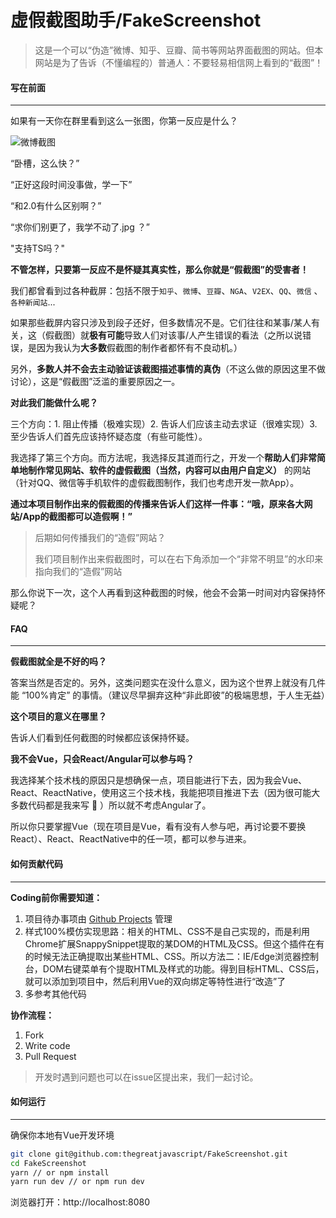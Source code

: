 # 虚假截图助手/FakeScreenshot
> 这是一个可以“伪造”微博、知乎、豆瓣、简书等网站界面截图的网站。但本网站是为了告诉（不懂编程的）普通人：不要轻易相信网上看到的“截图”！



#### 写在前面

---

如果有一天你在群里看到这么一张图，你第一反应是什么？

![微博截图](https://ww1.sinaimg.cn/large/007i4MEmgy1g0jrh5ez40j30h2045t91.jpg)

“卧槽，这么快？”

“正好这段时间没事做，学一下”

“和2.0有什么区别啊？”

“求你们别更了，我学不动了.jpg ？”

"支持TS吗？"

**不管怎样，只要第一反应不是怀疑其真实性，那么你就是“假截图”的受害者！**



我们都曾看到过各种截屏：包括不限于`知乎`、`微博`、`豆瓣`、`NGA`、`V2EX`、`QQ`、`微信` 、`各种新闻站`...

如果那些截屏内容只涉及到段子还好，但多数情况不是。它们往往和某事/某人有关，这（假截图）就**极有可能**导致人们对该事/人产生错误的看法（之所以说错误，是因为我认为**大多数**假截图的制作者都怀有不良动机。）

另外，**多数人并不会去主动验证该截图描述事情的真伪**（不这么做的原因这里不做讨论），这是“假截图”泛滥的重要原因之一。

**对此我们能做什么呢？**

三个方向：1. 阻止传播（极难实现）2. 告诉人们应该主动去求证（很难实现）3. 至少告诉人们首先应该持怀疑态度（有些可能性）。

我选择了第三个方向。而方法呢，我选择反其道而行之，开发一个**帮助人们非常简单地制作常见网站、软件的虚假截图（当然，内容可以由用户自定义）** 的网站（针对QQ、微信等手机软件的虚假截图制作，我们也考虑开发一款App）。

**通过本项目制作出来的假截图的传播来告诉人们这样一件事：“哦，原来各大网站/App的截图都可以造假啊！”**

> 后期如何传播我们的“造假”网站？
>
> 我们项目制作出来假截图时，可以在右下角添加一个“非常不明显”的水印来指向我们的“造假”网站

那么你说下一次，这个人再看到这种截图的时候，他会不会第一时间对内容保持怀疑呢？



#### FAQ

---

**假截图就全是不好的吗？**

答案当然是否定的。另外，这类问题实在没什么意义，因为这个世界上就没有几件能 “100%肯定” 的事情。（建议尽早摒弃这种“非此即彼”的极端思想，于人生无益）

**这个项目的意义在哪里？**

告诉人们看到任何截图的时候都应该保持怀疑。

**我不会Vue，只会React/Angular可以参与吗？**

我选择某个技术栈的原因只是想确保一点，项目能进行下去，因为我会Vue、React、ReactNative，使用这三个技术栈，我能把项目推进下去（因为很可能大多数代码都是我来写 🤣 ）所以就不考虑Angular了。

所以你只要掌握Vue（现在项目是Vue，看有没有人参与吧，再讨论要不要换React）、React、ReactNative中的任一项，都可以参与进来。



#### 如何贡献代码

------

**Coding前你需要知道：**

1. 项目待办事项由 [Github Projects](https://github.com/thegreatjavascript/FakeScreenshot/projects) 管理
2. 样式100%模仿实现思路：相关的HTML、CSS不是自己实现的，而是利用Chrome扩展SnappySnippet提取的某DOM的HTML及CSS。但这个插件在有的时候无法正确提取出某些HTML、CSS。所以方法二：IE/Edge浏览器控制台，DOM右键菜单有个提取HTML及样式的功能。得到目标HTML、CSS后，就可以添加到项目中，然后利用Vue的双向绑定等特性进行“改造”了
3. 多参考其他代码



**协作流程：**

1. Fork
2. Write code
3. Pull Request



> 开发时遇到问题也可以在issue区提出来，我们一起讨论。



#### 如何运行

---

确保你本地有Vue开发环境

```bash
git clone git@github.com:thegreatjavascript/FakeScreenshot.git
cd FakeScreenshot
yarn // or npm install
yarn run dev // or npm run dev
```

浏览器打开：http://localhost:8080

